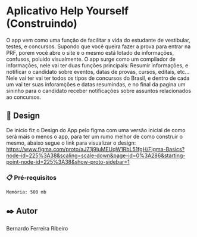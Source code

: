 # Aplicativo Help Yourself (Construindo)

O app vem como uma função de facilitar a vida do estudante de vestibular, testes, e concursos. Supondo que você queira fazer a prova para entrar na PRF, porem você abre o site e o mesmo está lotado de informações, confusos, poluido visualmente. O app surge como um compilador de informações, nele vai ter duas funções principais: Resumir informações, e notificar o candidato sobre eventos, datas de provas, cursos, editais, etc... Nele vai ter vai ter todos os tipos de concursos do Brasil, e dentro de cada um vai ter suas inforamções e datas resumindas, e no final da pagina um sininho para o candidato receber notificações sobre assuntos relacionados ao concursos. 

## 🚀 Design

De inicio fiz o Design do App pelo figma com uma versão inicial de como será mais o menos o app, para ter um rumo melhor de como construir o mesmo, abaixo segue o link para visualizar o design: https://www.figma.com/proto/aJZ1j9IuMEUqW1RbL51fgH/Figma-Basics?node-id=225%3A38&scaling=scale-down&page-id=0%3A286&starting-point-node-id=225%3A38&show-proto-sidebar=1

### 📋 Pré-requisitos



```
Memória: 500 mb 
```




## ✒️ Autor

Bernardo Ferreira Ribeiro
